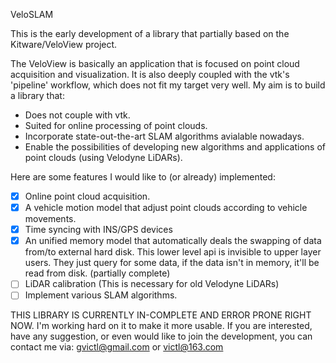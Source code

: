 VeloSLAM

This is the early development of a library that partially based on the
Kitware/VeloView project.

The VeloView is basically an application that is focused on point cloud
acquisition and visualization. It is also deeply coupled with the vtk's 'pipeline'
workflow, which does not fit my target very well. My aim is to build a library
that:
- Does not couple with vtk.
- Suited for online processing of point clouds.
- Incorporate state-out-the-art SLAM algorithms avialable nowadays.
- Enable the possibilities of developing new algorithms and applications of
  point clouds (using Velodyne LiDARs).

Here are some features I would like to (or already) implemented:
- [x] Online point cloud acquisition.
- [x] A vehicle motion model that adjust point clouds according to vehicle
  movements.
- [x] Time syncing with INS/GPS devices
- [x] An unified memory model that automatically deals the swapping of data
  from/to external hard disk. This lower level api is invisible to upper layer
  users. They just query for some data, if the data isn't in memory, it'll be
  read from disk. (partially complete)
- [ ] LiDAR calibration (This is necessary for old Velodyne LiDARs)
- [ ] Implement various SLAM algorithms.

THIS LIBRARY IS CURRENTLY IN-COMPLETE AND ERROR PRONE RIGHT NOW.
I'm working hard on it to make it more usable. If you are interested, have any
suggestion, or even would like to join the development, you can contact me via:
gvictl@gmail.com
or
victl@163.com
